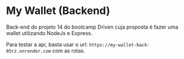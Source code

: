 # My Wallet (Backend)
  Back-end do projeto 14 do bootcamp Driven cuja proposta é fazer uma wallet utilizando NodeJs e Express.

Para testar a api, basta usar o url: `https://my-wallet-back-05rz.onrender.com` com as rotas.
